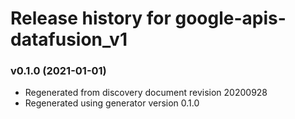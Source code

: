 # Release history for google-apis-datafusion_v1

### v0.1.0 (2021-01-01)

* Regenerated from discovery document revision 20200928
* Regenerated using generator version 0.1.0

